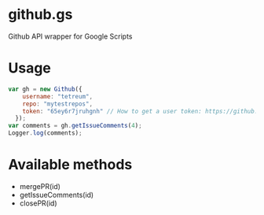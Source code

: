 # github.gs
Github API wrapper for Google Scripts

# Usage

```js
var gh = new Github({
    username: "tetreum",
    repo: "mytestrepos",
    token: "65ey6r7jruhgnh" // How to get a user token: https://github.com/settings/tokens
  });
var comments = gh.getIssueComments(4);
Logger.log(comments);
```

# Available methods

- mergePR(id)
- getIssueComments(id)
- closePR(id)
